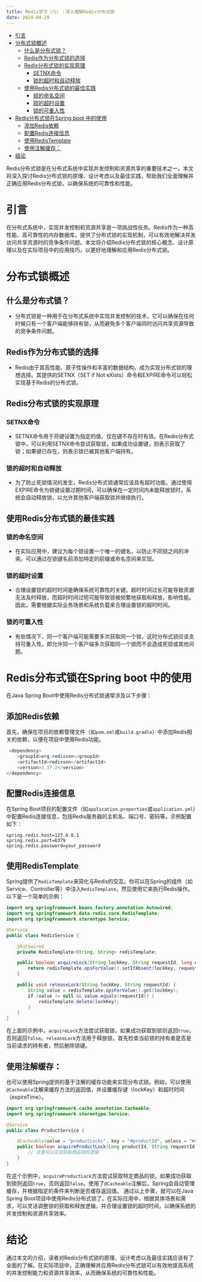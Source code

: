 ```yaml
---
title: Redis学习（六）｜深入理解Redis分布式锁
date: 2024-04-29
---
```

<!-- TOC -->
* [引言](#引言)
* [分布式锁概述](#分布式锁概述)
  * [什么是分布式锁？](#什么是分布式锁)
  * [Redis作为分布式锁的选择](#redis作为分布式锁的选择)
  * [Redis分布式锁的实现原理](#redis分布式锁的实现原理)
    * [SETNX命令](#setnx命令)
    * [锁的超时和自动释放](#锁的超时和自动释放)
  * [使用Redis分布式锁的最佳实践](#使用redis分布式锁的最佳实践)
    * [锁的命名空间](#锁的命名空间)
    * [锁的超时设置](#锁的超时设置)
    * [锁的可重入性](#锁的可重入性)
* [Redis分布式锁在Spring boot 中的使用](#redis分布式锁在spring-boot-中的使用)
  * [添加Redis依赖](#添加redis依赖)
  * [配置Redis连接信息](#配置redis连接信息)
  * [使用RedisTemplate](#使用redistemplate)
  * [使用注解缓存：](#使用注解缓存)
* [结论](#结论)
<!-- TOC -->

Redis分布式锁是在分布式系统中实现并发控制和资源共享的重要技术之一。本文将深入探讨Redis分布式锁的原理、设计考虑以及最佳实践，帮助我们全面理解并正确应用Redis分布式锁，以确保系统的可靠性和性能。
# 引言
在分布式系统中，实现并发控制和资源共享是一项挑战性任务。Redis作为一种高性能、高可靠性的内存数据库，提供了分布式锁的实现机制，可以有效地解决并发访问共享资源时的竞争条件问题。本文将介绍Redis分布式锁的核心概念、设计原理以及在实际项目中的应用技巧，以更好地理解和应用Redis分布式锁。
# 分布式锁概述
## 什么是分布式锁？

- 分布式锁是一种用于在分布式系统中实现并发控制的技术，它可以确保在任何时候只有一个客户端能够持有锁，从而避免多个客户端同时访问共享资源导致的竞争条件问题。
## Redis作为分布式锁的选择

- Redis由于其高性能、原子性操作和丰富的数据结构，成为实现分布式锁的理想选择。其提供的SETNX（SET if Not eXists）命令和EXPIRE命令可以轻松实现基于Redis的分布式锁。
## Redis分布式锁的实现原理
### SETNX命令

- SETNX命令用于将键设置为指定的值，仅在键不存在时有效。在Redis分布式锁中，可以利用SETNX命令尝试获取锁，如果成功设置键，则表示获取了锁；如果键已存在，则表示锁已被其他客户端持有。
### 锁的超时和自动释放

- 为了防止死锁情况的发生，Redis分布式锁通常应该具有超时功能。通过使用EXPIRE命令为锁键设置过期时间，可以确保在一定时间内未能释放锁时，系统会自动释放锁，以允许其他客户端获取锁并继续执行。
## 使用Redis分布式锁的最佳实践
### 锁的命名空间

- 在实际应用中，建议为每个锁设置一个唯一的键名，以防止不同锁之间的冲突。可以通过在锁键名前添加特定的前缀或命名空间来实现。
### 锁的超时设置

- 合理设置锁的超时时间是确保系统可靠性的关键。超时时间过长可能导致资源无法及时释放，而超时时间过短可能导致锁被频繁地获取和释放，影响性能。因此，需要根据实际业务场景和系统负载来合理设置锁的超时时间。
### 锁的可重入性

- 有些情况下，同一个客户端可能需要多次获取同一个锁，这时分布式锁应该支持可重入性，即允许同一个客户端多次获取同一个锁而不会造成死锁或其他问题。
# Redis分布式锁在Spring boot 中的使用
在Java Spring Boot中使用Redis分布式锁通常涉及以下步骤：
## 添加Redis依赖
首先，确保在项目的依赖管理文件（如`pom.xml`或`build.gradle`）中添加Redis相关的依赖，以便在项目中使用Redis功能。
```java
 <dependency>
    <groupId>org.redisson</groupId>
    <artifactId>redisson</artifactId>
    <version>3.17.2</version>
</dependency>
```
## 配置Redis连接信息
在Spring Boot项目的配置文件（如`application.properties`或`application.yml`）中配置Redis连接信息，包括Redis服务器的主机名、端口号、密码等。示例配置如下：

```properties
spring.redis.host=127.0.0.1
spring.redis.port=6379
spring.redis.password=your_password
```
## 使用RedisTemplate
Spring提供了`RedisTemplate`来简化与Redis的交互。你可以在Spring的组件（如Service、Controller等）中注入`RedisTemplate`，然后使用它来执行Redis操作。以下是一个简单的示例：

```java
import org.springframework.beans.factory.annotation.Autowired;
import org.springframework.data.redis.core.RedisTemplate;
import org.springframework.stereotype.Service;

@Service
public class RedisService {

    @Autowired
    private RedisTemplate<String, String> redisTemplate;

    public boolean acquireLock(String lockKey, String requestId, long expireTime) {
        return redisTemplate.opsForValue().setIfAbsent(lockKey, requestId, expireTime, TimeUnit.MILLISECONDS);
    }

    public void releaseLock(String lockKey, String requestId) {
        String value = redisTemplate.opsForValue().get(lockKey);
        if (value != null && value.equals(requestId)) {
            redisTemplate.delete(lockKey);
        }
    }
}
```

在上面的示例中，`acquireLock`方法尝试获取锁，如果成功获取到锁则返回`true`，否则返回`false`。`releaseLock`方法用于释放锁，首先检查当前锁的持有者是否是当前请求的持有者，然后删除锁键。
## 使用注解缓存：
也可以使用Spring提供的基于注解的缓存功能来实现分布式锁。例如，可以使用`@Cacheable`注解来缓存方法的返回值，并设置缓存键（lockKey）和超时时间（expireTime）。

```java
import org.springframework.cache.annotation.Cacheable;
import org.springframework.stereotype.Service;

@Service
public class ProductService {

    @Cacheable(value = "productLocks", key = "#productId", unless = "#result == false")
    public boolean acquireProductLock(Long productId, String requestId, long expireTime) {
        // 这里可以实现获取商品锁的逻辑
    }
}
```

在这个示例中，`acquireProductLock`方法尝试获取特定商品的锁，如果成功获取到锁则返回`true`，否则返回`false`。使用了`@Cacheable`注解后，Spring会自动管理缓存，并根据指定的条件来判断是否缓存返回值。
通过以上步骤，就可以在Java Spring Boot项目中使用Redis分布式锁了。在实际应用中，根据具体场景和需求，可以灵活调整锁的获取和释放逻辑，并合理设置锁的超时时间，以确保系统的并发控制和资源共享效率。
# 结论
通过本文的介绍，读者对Redis分布式锁的原理、设计考虑以及最佳实践应该有了全面的了解。在实际项目中，正确理解并应用Redis分布式锁可以有效地提高系统的并发控制能力和资源共享效率，从而确保系统的可靠性和性能。


